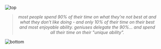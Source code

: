 ![top](https://github.com/user-attachments/assets/c0ff87ae-14a3-4edd-a449-ee6e0e2f73f5)

<!-- quote-start -->
<div align="center">

> *most people spend 90% of their time on what they're not best at and what they don't like doing - and only 10% of their time on their best and most enjoyable ability. geniuses delegate the 90%... and spend all their time on their "unique ability".*

</div>
<!-- quote-end -->


![bottom](https://github.com/user-attachments/assets/bf2cc040-2664-4cf3-8aaa-9d397c8a8f5c)
